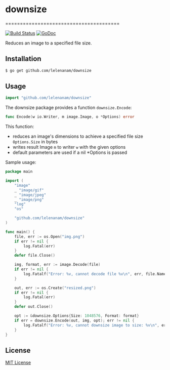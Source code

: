 # downsize
=======================================

[![Build Status](https://travis-ci.org/lelenanam/downsize.svg?branch=master)](https://travis-ci.org/lelenanam/downsize)
[![GoDoc](https://godoc.org/github.com/lelenanam/downsize?status.svg)](https://godoc.org/github.com/lelenanam/downsize)

Reduces an image to a specified file size.

Installation
------------

```bash
$ go get github.com/lelenanam/downsize
```

Usage
-----

```go
import "github.com/lelenanam/downsize"
```

The downsize package provides a function `downsize.Encode`:

```go
func Encode(w io.Writer, m image.Image, o *Options) error 
```

This function:

* reduces an image's dimensions to achieve a specified file size `Options.Size` in bytes
* writes result Image `m` to writer `w` with the given options
* default parameters are used if a nil *Options is passed

Sample usage:

```go
package main

import (
	"image"
	_ "image/gif"
	_ "image/jpeg"
	_ "image/png"
	"log"
	"os"

	"github.com/lelenanam/downsize"
)

func main() {
	file, err := os.Open("img.png")
	if err != nil {
		log.Fatal(err)
	}
	defer file.Close()

	img, format, err := image.Decode(file)
	if err != nil {
		log.Fatalf("Error: %v, cannot decode file %v\n", err, file.Name())
	}

	out, err := os.Create("resized.png")
	if err != nil {
		log.Fatal(err)
	}
	defer out.Close()

	opt := &downsize.Options{Size: 1048576, Format: format}
	if err = downsize.Encode(out, img, opt); err != nil {
		log.Fatalf("Error: %v, cannot downsize image to size: %v\n", err, opt.Size)
	}
}
```

License
-------

[MIT License](LICENSE.md)
